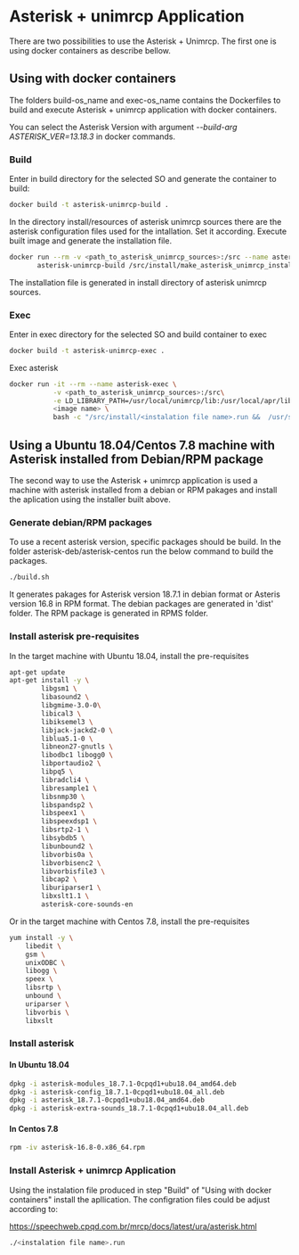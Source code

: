 # Asterisk + unimrcp Application

There are two possibilities to use the Asterisk + Unimrcp.
The first one is using docker containers as describe bellow.

## Using with docker containers

The folders build-os_name and exec-os_name contains the Dockerfiles to build and execute
Asterisk + unimrcp application with docker containers.

You can select the Asterisk Version with argument *--build-arg ASTERISK_VER=13.18.3*
in docker commands.

### Build

Enter in build directory for the selected SO and generate the container to build:

```bash
docker build -t asterisk-unimrcp-build .
```
In the directory install/resources of asterisk unimrcp sources there are
the asterisk configuration files used for the intallation. Set it according.
Execute built image and generate the installation file.

```bash
docker run --rm -v <path_to_asterisk_unimrcp_sources>:/src --name asterisk-build \
       asterisk-unimrcp-build /src/install/make_asterisk_unimrcp_install.sh <installation file name> <asterisk version>
```

The installation file is generated in install directory of asterisk unimrcp sources.

### Exec

Enter in exec directory for the selected SO and build container to exec

```bash
docker build -t asterisk-unimrcp-exec .
```

Exec asterisk

```bash
docker run -it --rm --name asterisk-exec \
           -v <path_to_asterisk_unimrcp_sources>:/src\
           -e LD_LIBRARY_PATH=/usr/local/unimrcp/lib:/usr/local/apr/lib:/usr/local/lib \
           <image name> \
           bash -c "/src/install/<instalation file name>.run &&  /usr/sbin/asterisk -vvvdddf -T -p"
```

## Using a Ubuntu 18.04/Centos 7.8 machine with Asterisk installed from Debian/RPM package

The second way to use the Asterisk + unimrcp application is used a machine with
asterisk installed from a debian or RPM pakages and install the aplication
using the installer built above.

### Generate debian/RPM packages

To use a recent asterisk version, specific packages should be build.
In the folder asterisk-deb/asterisk-centos run the below command to build the packages.

```bash
./build.sh
```

It generates pakages for Asterisk version 18.7.1 in debian format or Asteris version 16.8
in RPM format.
The debian packages are generated in 'dist' folder.
The RPM package is generated in RPMS folder.

### Install asterisk pre-requisites

In the target machine with Ubuntu 18.04, install the pre-requisites

```bash
apt-get update
apt-get install -y \
        libgsm1 \
        libasound2 \
        libgmime-3.0-0\
        libical3 \
        libiksemel3 \
        libjack-jackd2-0 \
        liblua5.1-0 \
        libneon27-gnutls \
        libodbc1 libogg0 \
        libportaudio2 \
        libpq5 \
        libradcli4 \
        libresample1 \
        libsnmp30 \
        libspandsp2 \
        libspeex1 \
        libspeexdsp1 \
        libsrtp2-1 \
        libsybdb5 \
        libunbound2 \
        libvorbis0a \
        libvorbisenc2 \
        libvorbisfile3 \
        libcap2 \
        liburiparser1 \
        libxslt1.1 \
        asterisk-core-sounds-en
```


Or in the target machine with Centos 7.8, install the pre-requisites

```bash
yum install -y \
    libedit \
    gsm \
    unixODBC \
    libogg \
    speex \
    libsrtp \
    unbound \
    uriparser \
    libvorbis \
    libxslt
```

### Install asterisk

#### In Ubuntu 18.04

```bash
dpkg -i asterisk-modules_18.7.1-0cpqd1+ubu18.04_amd64.deb
dpkg -i asterisk-config_18.7.1-0cpqd1+ubu18.04_all.deb
dpkg -i asterisk_18.7.1-0cpqd1+ubu18.04_amd64.deb
dpkg -i asterisk-extra-sounds_18.7.1-0cpqd1+ubu18.04_all.deb
```

#### In Centos 7.8

```bash
rpm -iv asterisk-16.8-0.x86_64.rpm
```

### Install Asterisk + unimrcp Application

Using the instalation file produced in step "Build" of
"Using with docker containers" install the apllication.
The configration files could be adjust according to:

https://speechweb.cpqd.com.br/mrcp/docs/latest/ura/asterisk.html

```bash
./<instalation file name>.run
```
